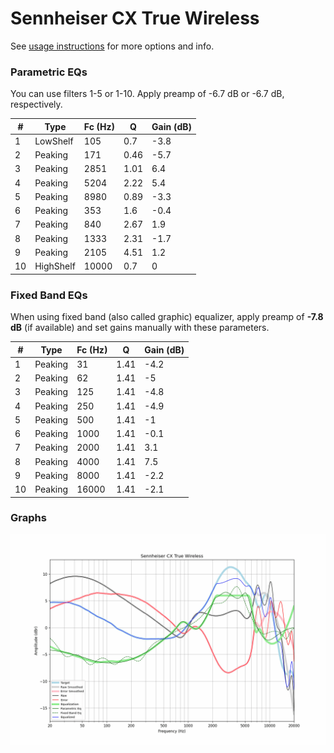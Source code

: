 # Sennheiser CX True Wireless
See [usage instructions](https://github.com/jaakkopasanen/AutoEq#usage) for more options and info.

### Parametric EQs
You can use filters 1-5 or 1-10. Apply preamp of -6.7 dB or -6.7 dB, respectively.

|   # | Type      |   Fc (Hz) |    Q |   Gain (dB) |
|-----|-----------|-----------|------|-------------|
|   1 | LowShelf  |       105 | 0.7  |        -3.8 |
|   2 | Peaking   |       171 | 0.46 |        -5.7 |
|   3 | Peaking   |      2851 | 1.01 |         6.4 |
|   4 | Peaking   |      5204 | 2.22 |         5.4 |
|   5 | Peaking   |      8980 | 0.89 |        -3.3 |
|   6 | Peaking   |       353 | 1.6  |        -0.4 |
|   7 | Peaking   |       840 | 2.67 |         1.9 |
|   8 | Peaking   |      1333 | 2.31 |        -1.7 |
|   9 | Peaking   |      2105 | 4.51 |         1.2 |
|  10 | HighShelf |     10000 | 0.7  |         0   |

### Fixed Band EQs
When using fixed band (also called graphic) equalizer, apply preamp of **-7.8 dB** (if available) and set gains manually with these parameters.

|   # | Type    |   Fc (Hz) |    Q |   Gain (dB) |
|-----|---------|-----------|------|-------------|
|   1 | Peaking |        31 | 1.41 |        -4.2 |
|   2 | Peaking |        62 | 1.41 |        -5   |
|   3 | Peaking |       125 | 1.41 |        -4.8 |
|   4 | Peaking |       250 | 1.41 |        -4.9 |
|   5 | Peaking |       500 | 1.41 |        -1   |
|   6 | Peaking |      1000 | 1.41 |        -0.1 |
|   7 | Peaking |      2000 | 1.41 |         3.1 |
|   8 | Peaking |      4000 | 1.41 |         7.5 |
|   9 | Peaking |      8000 | 1.41 |        -2.2 |
|  10 | Peaking |     16000 | 1.41 |        -2.1 |

### Graphs
![](./Sennheiser%20CX%20True%20Wireless.png)
